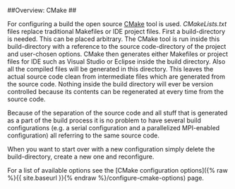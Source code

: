 ##<span class="step">Overview:</span> CMake ##

For configuring a build the open source [CMake](http://www.cmake.org) tool is used. *CMakeLists.txt* files replace traditional Makefiles or IDE project files. First a build-directory is needed. This can be placed arbitrary. The CMake tool is run inside this build-directory with a reference to the source code-directory of the project and user-chosen options. CMake then generates either Makefiles or project files for IDE such as Visual Studio or Eclipse inside the build directory. Also all the compiled files will be generated in this directory. This leaves the actual source code clean from intermediate files which are generated from the source code. Nothing inside the build directory will ever be version controlled because its contents can be regenerated at every time from the source code.

Because of the separation of the source code and all stuff that is generated as a part of the build process it is no problem to have several build configurations (e.g. a serial configuration and a parallelized MPI-enabled configuration) all referring to the same source code.

When you want to start over with a new configuration simply delete the build-directory, create a new one and reconfigure.

For a list of available options see the [CMake configuration options]({% raw %}{{ site.baseurl }}{% endraw %}/configure-cmake-options) page.
